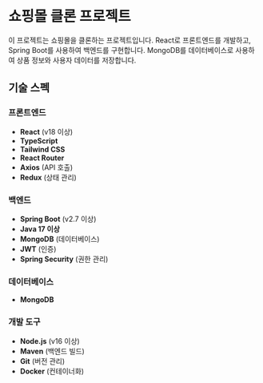 # 쇼핑몰 클론 프로젝트

이 프로젝트는 쇼핑몰을 클론하는 프로젝트입니다. 
React로 프론트엔드를 개발하고, Spring Boot를 사용하여 백엔드를 구현합니다. 
MongoDB를 데이터베이스로 사용하여 상품 정보와 사용자 데이터를 저장합니다.


## 기술 스펙

### 프론트엔드
- **React** (v18 이상)
- **TypeScript**
- **Tailwind CSS**
- **React Router**
- **Axios** (API 호출)
- **Redux** (상태 관리)

### 백엔드
- **Spring Boot** (v2.7 이상)
- **Java 17 이상**
- **MongoDB** (데이터베이스)
- **JWT** (인증)
- **Spring Security** (권한 관리)

### 데이터베이스
- **MongoDB**

### 개발 도구
- **Node.js** (v16 이상)
- **Maven** (백엔드 빌드)
- **Git** (버전 관리)
- **Docker** (컨테이너화)
